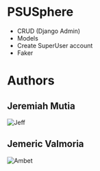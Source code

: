 # PSUSphere
- CRUD (Django Admin)
- Models
- Create SuperUser account
- Faker

# Authors

## Jeremiah Mutia

![Jeff](https://avatars.githubusercontent.com/u/132559205?v=4)

## Jemeric Valmoria

![Ambet](https://avatars.githubusercontent.com/u/132963774?v=4)
